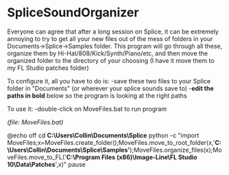 # SpliceSoundOrganizer

Everyone can agree that after a long session on Splice, it can be extremely annoying to try to get all your new files out of the mess of folders in your Documents->Splice->Samples folder. This program will go through all these, organize them by Hi-Hat/808/Kick/Synth/Piano/etc, and then move the organized folder to the directory of your choosing (I have it move them to my FL Studio patches folder)

To configure it, all you have to do is:
-save these two files to your Splice folder in "Documents" (or wherever your splice sounds save to)
-**edit the paths in bold** below so the program is looking at the right paths

To use it:
-double-click on MoveFiles.bat to run program

*(file: MoveFiles.bat)*

@echo off 
cd **C:\Users\Collin\Documents\Splice** 
python -c "import MoveFiles;x=MoveFiles.create_folder();MoveFiles.move_to_root_folder(x,'**C:\\Users\\Collin\\Documents\\Splice\\Samples'**);MoveFiles.organize_files(x);MoveFiles.move_to_FL('**C:\\Program Files (x86)\\Image-Line\\FL Studio 10\\Data\Patches**',x)" 
pause

